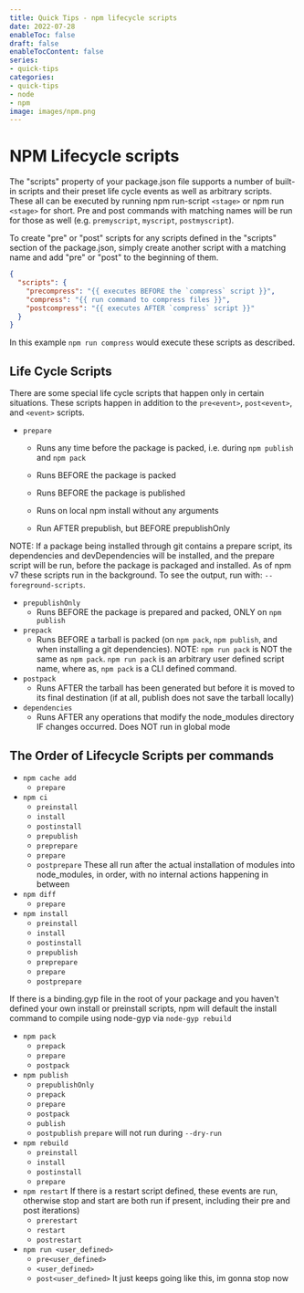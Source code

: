 ```yaml
---
title: Quick Tips - npm lifecycle scripts
date: 2022-07-28
enableToc: false
draft: false
enableTocContent: false
series:
- quick-tips
categories:
- quick-tips
- node
- npm
image: images/npm.png
---
```


# NPM Lifecycle scripts


The "scripts" property of your package.json file supports a number of built-in scripts and their preset life cycle events as well as arbitrary scripts. These all can be executed by running npm run-script `<stage>` or npm run `<stage>` for short. Pre and post commands with matching names will be run for those as well (e.g. `premyscript`, `myscript`, `postmyscript`).

To create "pre" or "post" scripts for any scripts defined in the "scripts" section of the package.json, simply create another script with a matching name and add "pre" or "post" to the beginning of them.

```json
{
  "scripts": {
    "precompress": "{{ executes BEFORE the `compress` script }}",
    "compress": "{{ run command to compress files }}",
    "postcompress": "{{ executes AFTER `compress` script }}"
  }
}
```

In this example `npm run compress` would execute these scripts as described.


## Life Cycle Scripts
There are some special life cycle scripts that happen only in certain situations. These scripts happen in addition to the `pre<event>`, `post<event>`, and `<event>` scripts.

- `prepare`
	- Runs any time before the package is packed, i.e. during `npm publish` and `npm pack`

	- Runs BEFORE the package is packed

	- Runs BEFORE the package is published

	- Runs on local npm install without any arguments

	- Run AFTER prepublish, but BEFORE prepublishOnly

NOTE: If a package being installed through git contains a prepare script, its dependencies and devDependencies will be installed, and the prepare script will be run, before the package is packaged and installed. As of npm v7 these scripts run in the background. To see the output, run with: `--foreground-scripts`.

- `prepublishOnly`
	- Runs BEFORE the package is prepared and packed, ONLY on `npm publish`
- `prepack`
	- Runs BEFORE a tarball is packed (on `npm pack`, `npm publish`, and when installing a git dependencies). NOTE: `npm run pack` is NOT the same as `npm pack`. `npm run pack` is an arbitrary user defined script name, where as, `npm pack` is a CLI defined command.
- `postpack`
	- Runs AFTER the tarball has been generated but before it is moved to its final destination (if at all, publish does not save the tarball locally)
- `dependencies`
	- Runs AFTER any operations that modify the node_modules directory IF changes occurred. Does NOT run in global mode

## The Order of Lifecycle Scripts per commands

- `npm cache add`
	- `prepare`
- `npm ci`
	- `preinstall`
	- `install`
	- `postinstall`
	- `prepublish`
	- `preprepare`
	- `prepare`
	- `postprepare`
These all run after the actual installation of modules into node_modules, in order, with no internal actions happening in between
- `npm diff`
	- `prepare`
- `npm install`
	- `preinstall`
	- `install`
	- `postinstall`
	- `prepublish`
	- `preprepare`
	- `prepare`
	- `postprepare`

If there is a binding.gyp file in the root of your package and you haven't defined your own install or preinstall scripts, npm will default the install command to compile using node-gyp via `node-gyp rebuild`

- `npm pack`
	- `prepack`
	- `prepare`
	- `postpack`
- `npm publish`
	- `prepublishOnly`
	- `prepack`
	- `prepare`
	- `postpack`
	- `publish`
	- `postpublish`
`prepare` will not run during `--dry-run`
- `npm rebuild`
	- `preinstall`
	- `install`
	- `postinstall`
	- `prepare`
- `npm restart`
If there is a restart script defined, these events are run, otherwise stop and start are both run if present, including their pre and post iterations)
	- `prerestart`
	- `restart`
	- `postrestart`
- `npm run <user_defined>`
	- `pre<user_defined>`
	- `<user_defined>`
	- `post<user_defined>`
It just keeps going like this, im gonna stop now
